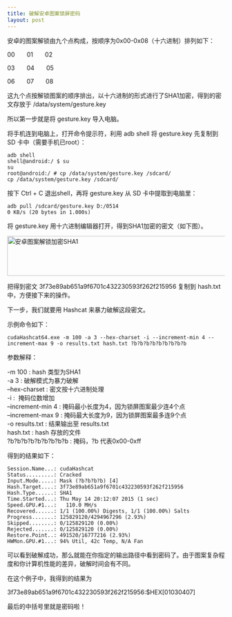 ```yaml
---
title: 破解安卓图案锁屏密码
layout: post
---
```

安卓的图案解锁由九个点构成，按顺序为0x00-0x08（十六进制）排列如下：

00       01       02

03       04       05

06       07       08

这九个点按解锁图案的顺序排出，以十六进制的形式进行了SHA1加密，得到的密文存放于 /data/system/gesture.key

所以第一步就是将 gesture.key 导入电脑。

将手机连到电脑上，打开命令提示符，利用 adb shell 将 gesture.key 先复制到 SD 卡中（需要手机已root）：

```
adb shell
shell@android:/ $ su
su
root@android:/ # cp /data/system/gesture.key /sdcard/
cp /data/system/gesture.key /sdcard/
```

按下 Ctrl + C 退出shell，再将 gesture.key 从 SD 卡中提取到电脑里：

```
adb pull /sdcard/gesture.key D:/0514
0 KB/s (20 bytes in 1.000s)
```

将 gesture.key 用十六进制编辑器打开，得到SHA1加密的密文（如下图）。

[<img class="alignnone size-full wp-image-94" src="http://prdwb.github.io/images/2015/05/Image-041.png" alt="安卓图案解锁加密SHA1" width="746" height="92" />][1]

把得到密文 3f73e89ab651a9f6701c432230593f262f215956 复制到 hash.txt 中，方便接下来的操作。

下一步，我们就要用 Hashcat 来暴力破解这段密文。

示例命令如下：

```
cudaHashcat64.exe -m 100 -a 3 --hex-charset -i --increment-min 4 --increment-max 9 -o results.txt hash.txt ?b?b?b?b?b?b?b?b?b
```

参数解释：

-m 100 : hash 类型为SHA1  
-a 3 : 破解模式为暴力破解  
&#8211;hex-charset : 密文按十六进制处理  
-i :  掩码位数增加  
&#8211;increment-min 4 : 掩码最小长度为4，因为锁屏图案最少连4个点  
&#8211;increment-max 9 : 掩码最大长度为9，因为锁屏图案最多连9个点  
-o results.txt : 结果输出至 results.txt  
hash.txt : hash 存放的文件  
?b?b?b?b?b?b?b?b?b : 掩码，?b 代表0x00-0xff

得到的结果如下：

```
Session.Name...: cudaHashcat
Status.........: Cracked
Input.Mode.....: Mask (?b?b?b?b) [4]
Hash.Target....: 3f73e89ab651a9f6701c432230593f262f215956
Hash.Type......: SHA1
Time.Started...: Thu May 14 20:12:07 2015 (1 sec)
Speed.GPU.#1...:   110.0 MH/s
Recovered......: 1/1 (100.00%) Digests, 1/1 (100.00%) Salts
Progress.......: 125829120/4294967296 (2.93%)
Skipped........: 0/125829120 (0.00%)
Rejected.......: 0/125829120 (0.00%)
Restore.Point..: 491520/16777216 (2.93%)
HWMon.GPU.#1...: 94% Util, 42c Temp, N/A Fan
```

可以看到破解成功，那么就能在你指定的输出路径中看到密码了。由于图案复杂程度和你计算机性能的差异，破解时间会有不同。

在这个例子中，我得到的结果为

3f73e89ab651a9f6701c432230593f262f215956:$HEX[01030407]

最后的中括号里就是密码啦！

&nbsp;

 [1]: http://prdwb.github.io/images/2015/05/Image-041.png